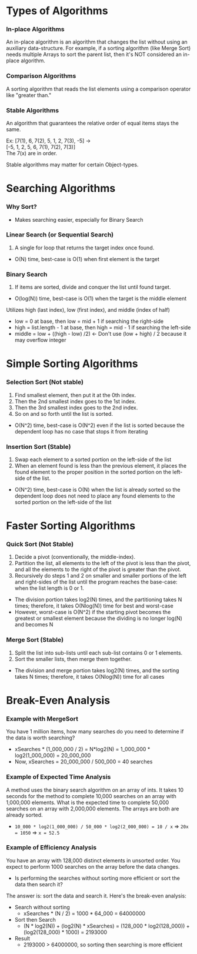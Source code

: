 # Types of Algorithms
### In-place Algorithms
An in-place algorithm is an algorithm that changes the list without using an auxiliary data-structure. For example, if a sorting algorithm (like Merge Sort) needs multiple Arrays to sort the parent list, then it's NOT considered an in-place algorithm.

### Comparison Algorithms
A sorting algorithm that reads the list elements using a comparison operator like "greater than."

### Stable Algorithms
An algorithm that guarantees the relative order of equal items stays the same.  

Ex: [7(1), 6, 7(2), 5, 1, 2, 7(3), -5] ->  
	[-5, 1, 2, 5, 6, 7(1), 7(2), 7(3)]  
	The 7(x) are in order.  

Stable algorithms may matter for certain Object-types.

# Searching Algorithms
### Why Sort?
- Makes searching easier, especially for Binary Search

### Linear Search (or Sequential Search)
1. A single for loop that returns the target index once found.  
- O(N) time, best-case is O(1) when first element is the target

### Binary Search
1. If items are sorted, divide and conquer the list until found target.  
- O(log(N)) time, best-case is O(1) when the target is the middle element

Utilizes high (last index), low (first index), and middle (index of half)
- low = 0 at base, then low = mid + 1 if searching the right-side
- high = list.length - 1 at base, then high = mid - 1 if searching the left-side
- middle = low + ((high - low) /2) <- Don't use (low + high) / 2 because it may overflow integer

# Simple Sorting Algorithms
### Selection Sort (Not stable)
1. Find smallest element, then put it at the 0th index.  
2. Then the 2nd smallest index goes to the 1st index.  
3. Then the 3rd smallest index goes to the 2nd index.  
4. So on and so forth until the list is sorted.  
- O(N^2) time, best-case is O(N^2) even if the list is sorted because the dependent loop has no case that stops it from iterating

### Insertion Sort (Stable)
1. Swap each element to a sorted portion on the left-side of the list  
2. When an element found is less than the previous element, it places the found element to the proper position in the sorted portion on the left-side of the list.  
- O(N^2) time, best-case is O(N) when the list is already sorted so the dependent loop does not need to place any found elements to the sorted portion on the left-side of the list

# Faster Sorting Algorithms
### Quick Sort (Not Stable)
1. Decide a pivot (conventionally, the middle-index).  
2. Partition the list, all elements to the left of the pivot is less than the pivot, and all the elements to the right of the pivot is greater than the pivot.  
3. Recursively do steps 1 and 2 on smaller and smaller portions of the left and right-sides of the list until the program reaches the base-case: when the list length is 0 or 1.
- The division portion takes log2(N) times, and the partitioning takes N times; therefore, it takes O(Nlog(N)) time for best and worst-case
- However, worst-case is O(N^2) if the starting pivot becomes the greatest or smallest element because the dividing is no longer log(N) and becomes N

### Merge Sort (Stable)
1. Split the list into sub-lists until each sub-list contains 0 or 1 elements.  
2. Sort the smaller lists, then merge them together.  
- The division and merge portion takes log2(N) times, and the sorting takes N times; therefore, it takes O(Nlog(N)) time for all cases

# Break-Even Analysis

### Example with MergeSort
You have 1 million items, how many searches do you need to determine if the data is worth searching?
- xSearches * (1_000_000 / 2) = N*log2(N) = 1_000_000 * log2(1_000_000) = 20_000_000
- Now, xSearches = 20_000_000 / 500_000 = 40 searches

### Example of Expected Time Analysis
A method uses the binary search algorithm on an array of ints. It takes 10 seconds for the method to complete 10,000 searches on an array with 1,000,000 elements. What is the expected time to complete 50,000 searches on an array with 2,000,000 elements. The arrays are both are already sorted.
- ```10_000 * log2(1_000_000) / 50_000 * log2(2_000_000) = 10 / x``` => ```20x = 1050``` => ```x = 52.5```

### Example of Efficiency Analysis
You have an array with 128,000 distinct elements in unsorted order. You expect to perform 1000
searches on the array before the data changes.
- Is performing the searches without sorting more efficient or sort the data then search it?  

The answer is: sort the data and search it. Here's the break-even analysis:
- Search without sorting
	- xSearches * (N / 2) = 1000 * 64_000 = 64000000
- Sort then Search
	- (N * log2(N)) + (log2(N) * xSearches) = (128_000 * log2(128_000)) + (log2(128_000) * 1000) = 2193000
- Result
	- 2193000 > 64000000, so sorting then searching is more efficient
